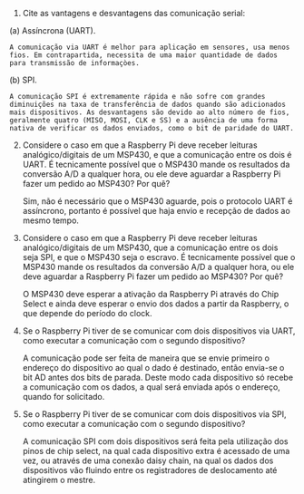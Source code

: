 1. Cite as vantagens e desvantagens das comunicação serial:

(a) Assíncrona (UART).

	A comunicação via UART é melhor para aplicação em sensores, usa menos fios. Em contrapartida, necessita de uma maior quantidade de dados para transmissão de informaçòes.

(b) SPI.

	A comunicação SPI é extremamente rápida e não sofre com grandes diminuições na taxa de transferência de dados quando são adicionados mais dispositivos. As desvantagens são devido ao alto número de fios, geralmente quatro (MISO, MOSI, CLK e SS) e a ausência de uma forma nativa de verificar os dados enviados, como o bit de paridade do UART.

2. Considere o caso em que a Raspberry Pi deve receber leituras analógico/digitais de um MSP430, e que a comunicação entre os dois é UART. É tecnicamente possível que o MSP430 mande os resultados da conversão A/D a qualquer hora, ou ele deve aguardar a Raspberry Pi fazer um pedido ao MSP430? Por quê?

	Sim, não é necessário que o MSP430 aguarde, pois o protocolo UART é assíncrono, portanto é possível que haja envio e recepção de dados ao mesmo tempo.

3. Considere o caso em que a Raspberry Pi deve receber leituras analógico/digitais de um MSP430, que a comunicação entre os dois seja SPI, e que o MSP430 seja o escravo. É tecnicamente possível que o MSP430 mande os resultados da conversão A/D a qualquer hora, ou ele deve aguardar a Raspberry Pi fazer um pedido ao MSP430? Por quê?

	O MSP430 deve esperar a ativação da Raspberry Pi através do Chip Select e ainda deve esperar o envio dos dados a partir da Raspberry, o que depende do período do clock.

4. Se o Raspberry Pi tiver de se comunicar com dois dispositivos via UART, como executar a comunicação com o segundo dispositivo?

	A comunicação pode ser feita de maneira que se envie primeiro o endereço do dispositivo ao qual o dado é destinado, então envia-se o bit AD antes dos bits de parada. Deste modo cada dispositivo só recebe a comunicação com os dados, a qual será enviada após o endereço, quando for solicitado.

5. Se o Raspberry Pi tiver de se comunicar com dois dispositivos via SPI, como executar a comunicação com o segundo dispositivo?

	A comunicação SPI com dois dispositivos será feita pela utilização dos pinos de chip select, na qual cada dispositivo extra é acessado de uma vez, ou através de uma conexão daisy chain, na qual os dados dos dispositivos vão fluindo entre os registradores de deslocamento até atingirem o mestre.

